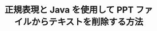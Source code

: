 ---
############################# Static ############################
layout: "auto-gen-gist"
draft: false
path: "ja/redaction/java/regex/ppt"
otherformats: CSV DOC DOCM DOCX DOT DOTM DOTX PDF POT POTM PPS PPSM PPSX PPTM PPTX RTF XLS XLSM XLSX XLT XLTM XLTX  

############################# Head ############################
head_title: "Java の正規表現を使用して PPT テキストを秘匿化します"
head_description: "GroupDocs.Redaction の Java API を使用すると、開発者は、Java の正規表現を使用して、PDF DOC DOCX RTF XLSX CSV PPT PPTX と画像のテキストを秘匿化できます。"

############################# Header ############################
title: "正規表現と Java を使用して PPT ファイルからテキストを削除する方法"
description: "GroupDocs.Redaction の Java API を使用すると、正規表現を使用してワープロ文書、ワークシート、プレゼンテーション、PDF および画像から機密テキストを編集、非表示、または削除できます。"

################### SubMenu/Download Button #####################
button:
    enable: true

############################# About ############################
about:
    enable: true
    title: "テキストのサニタイズとは何ですか?"
    content: |
        テキストの墨消しまたは無害化は、デジタル文書から機密または不要なテキストまたは情報を削除し、それを含む文書または段落の残りの部分はそのままにするプロセスです。墨消しは、ユーザーと組織が機密情報を非表示または永久に削除することで保護するのに役立ちます。 GroupDocs.Redaction Java API を使用すると、ユーザーはワープロ文書、ワークシート、プレゼンテーション、PDF、およびラスター画像ファイルから機密テキストを編集、非表示、または削除できるようになりました。 API は、ドキュメント内の個人情報を編集するための幅広いオプションとメソッドを提供します。正規表現を使用した検索と墨消し、テキスト (免除コード) またはグラフィック (色付きの四角形) の墨消しの使用などをサポートします。 API をダウンロードしてドキュメントの編集プロセスを自動化し、その基本機能と高度な機能を試してみてはいかがでしょうか。

############################# Steps ############################
steps:
    enable: true
    block:
    - title_left: "Java で正規表現を使用して PPT を秘匿化する"
      content_left: |
        GroupDocs.Redaction を使用すると、ドキュメントから機密またはプライベートな性質のデータを簡単に編集できます。最も一般的な編集ケースは、文書からテキストを削除することです。 

        次のコードを使用すると、正規表現を使用してドキュメントの特定の部分にテキストの編集を適用できます。ユーザーは、パターン「AA BB CCCCCC」を青色の長方形に一致させて、すべての数字を置き換えることができます。

      title_right: "PPT から機密データを削除する"
      content_right: |
        * [Redactor](https://apireference.groupdocs.com/redaction/java/com.groupdocs.redaction/Redactor) クラスのインスタンスを作成し、PPT ファイルをアップロードします
        * [RegexRedaction](https://apireference.groupdocs.com/redaction/java/com.groupdocs.redaction.redactions/RegexRedaction) クラスのインスタンスを作成します。
        * RegexRedaction クラスのオブジェクトで redactor.apply メソッドを呼び出す
        * redactor.save メソッドを呼び出して変更を保存します 

      gisthash: "6dea616a14aeeff21698dc03be62a341"
      gistfile: "RegularExpressionRedaction.java"
      
    - title_left: "システム要求"
      content_left: |
        GroupDocs.Redaction for Java API は、すべての主要なプラットフォームとオペレーティング システムでサポートされています。完全なシステム要件ガイドについては、[システム要件](https://docs.groupdocs.com/redaction/java/system-requirements) を参照してください。以下のコードを実行する前に、次の前提条件がシステムにインストールされていることを確認してください。 :
        * オペレーティング システム: Microsoft Windows、Linux、MacOS
        * 開発環境: NetBeans、Intellij IDEA、Eclipse など
        * Java ランタイム環境: J2SE 6.0 以降
        * GroupDocs.Redaction for Java の最新バージョンを [Maven](https://repository.groupdocs.com/webapp/#/artifacts/browse/tree/General/repo/com/groupdocs/groupdocs-redaction) から入手します。
        
      title_right: "GroupDocs.Redaction を使用する理由"
      content_right: |
        * ユーザーがカスタムのドキュメント形式と編集の種類を追加できるようにする
        * 機密情報を削除するために追加のソフトウェアは必要ありません
        * ページ範囲レンダリング ドキュメントを PDF として設定する機能
        * さまざまなタイプのメタデータを簡単に編集する方法: 著者名、バージョン、タイトル、件名、説明など
        * 文書情報の抽出 - ファイルタイプ、ページ数など。

############################# Demos ############################
demos:
    enable: true
############################# About Formats ############################
about_formats:
    enable: true
############################# More Formats ############################
more_formats:
    enable: true

############################# Back to top ###############################
back_to_top:
    enable: true
---